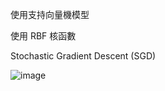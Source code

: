 使用支持向量機模型

使用 RBF 核函數

Stochastic Gradient Descent (SGD)

![image](https://github.com/chris020589/Pytorch_SVM/assets/111472484/d771de5c-f9bb-440e-8cec-a4c4def87d7b)

